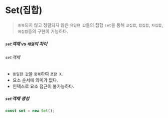 # Set(집합)
> `중복`되지 않고 정렬되지 않은 `유일한 값`들의 집합
> `set`을 통해 `교집합`, `합집합`, `차집합`, `여집합`등의 구현이 가능하다.

##### `set`객체 vs `배열`의 차이
###### `set`객체
- `동일한 값`을 `중복`하여 `포함 X`.
- 요소 순서에 의미가 없다.
- 인덱스로 요소 접근이 불가능하다.

##### `set`객체 생성
```jsx
const set = new Set();
```
